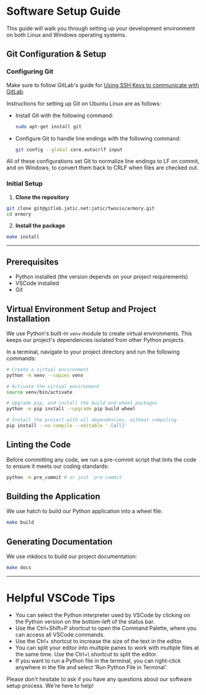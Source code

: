 # Software Setup Guide

This guide will walk you through setting up your development environment on both Linux and Windows operating systems.

## Git Configuration & Setup

### Configuring Git

Make sure to follow GitLab's guide for [Using SSH Keys to communicate with GitLab](https://docs.gitlab.com/ee/user/ssh.html).

Instructions for setting up Git on Ubuntu Linux are as follows:
  * Install Git with the following command:

      ```bash
      sudo apt-get install git
      ```

  * Configure Git to handle line endings with the following command:

      ```bash
      git config --global core.autocrlf input
      ```

All of these configurations set Git to normalize line endings to LF on commit, and on Windows, to convert them back to CRLF when files are checked out.

### Initial Setup
1. **Clone the repository**
  ```bash
  git clone git@gitlab.jatic.net:jatic/twosix/armory.git
  cd armory
  ```

2. **Install the package**
  ```bash
  make install
  ```

---

## Prerequisites

- Python installed (the version depends on your project requirements)
- VSCode installed
- Git

## Virtual Environment Setup and Project Installation

We use Python's built-in `venv` module to create virtual environments. This keeps our project's dependencies isolated from other Python projects.

In a terminal, navigate to your project directory and run the following commands:

```bash
# Create a virtual environment
python -m venv --copies venv

# Activate the virtual environment
source venv/bin/activate

# Upgrade pip, and install the build and wheel packages
python -m pip install --upgrade pip build wheel

# Install the project with all dependencies, without compiling
pip install --no-compile --editable '.[all]'
```

## Linting the Code

Before committing any code, we run a pre-commit script that lints the code to ensure it meets our coding standards:

```bash
python -m pre_commit # or just `pre-commit`
```

## Building the Application

We use hatch to build our Python application into a wheel file:

```bash
make build
```

## Generating Documentation

We use mkdocs to build our project documentation:

```bash
make docs
```

---

# Helpful VSCode Tips

  - You can select the Python interpreter used by VSCode by clicking on the Python version on the bottom-left of the status bar.
  - Use the Ctrl+Shift+P shortcut to open the Command Palette, where you can access all VSCode commands.
  - Use the Ctrl+ shortcut to increase the size of the text in the editor.
  - You can split your editor into multiple panes to work with multiple files at the same time. Use the Ctrl+\ shortcut to split the editor.
  - If you want to run a Python file in the terminal, you can right-click anywhere in the file and select 'Run Python File in Terminal'.


Please don't hesitate to ask if you have any questions about our software setup process. We're here to help!
